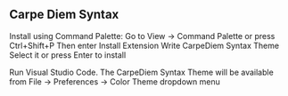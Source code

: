## Carpe Diem Syntax

Install using Command Palette: Go to View -> Command Palette or press Ctrl+Shift+P Then enter Install Extension Write CarpeDiem Syntax Theme Select it or press Enter to install

Run Visual Studio Code. The CarpeDiem Syntax Theme will be available from File -> Preferences -> Color Theme dropdown menu
